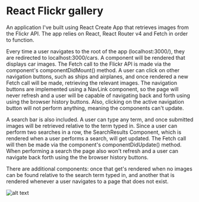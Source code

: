 # React Flickr gallery

An application I've built using React Create App that retrieves images from the Flickr API. The app relies on React, React Router v4 and Fetch in order to function.

Every time a user navigates to the root of the app (localhost:3000/), they are redirected to localhost:3000/cars. A component will be rendered that displays car images. The Fetch call to the Flickr API is made via the component's componentDidMount() method. A user can click on other navigation buttons, such as ships and airplanes, and once rendered a new Fetch call will be made, retrieving the relevant images. The navigation buttons are implemented using a NavLink component, so the page will never refresh and a user will be capable of navigating back and forth using using the browser history buttons. Also, clicking on the active navigation button will not perform anything, meaning the components can't update.

A search bar is also included. A user can type any term, and once submitted images will be retrieved relative to the term typed in. Since a user can perform two searches in a row, the SearchResults Component, which is rendered when a user performs a search, will get updated. The Fetch call will then be made via the component's componentDidUpdate() method. When performing a search the page also won't refresh and a user can navigate back forth using the the browser history buttons.

There are additional components: once that get's rendered when no images can be found relative to the search term typed in, and another that is rendered whenever a user navigates to a page that does not exist.



![alt text](https://https://github.com/kroupoderp/React-Flickr-gallery-Techdegree-project-11/blob/master/images/img-1.png) 
